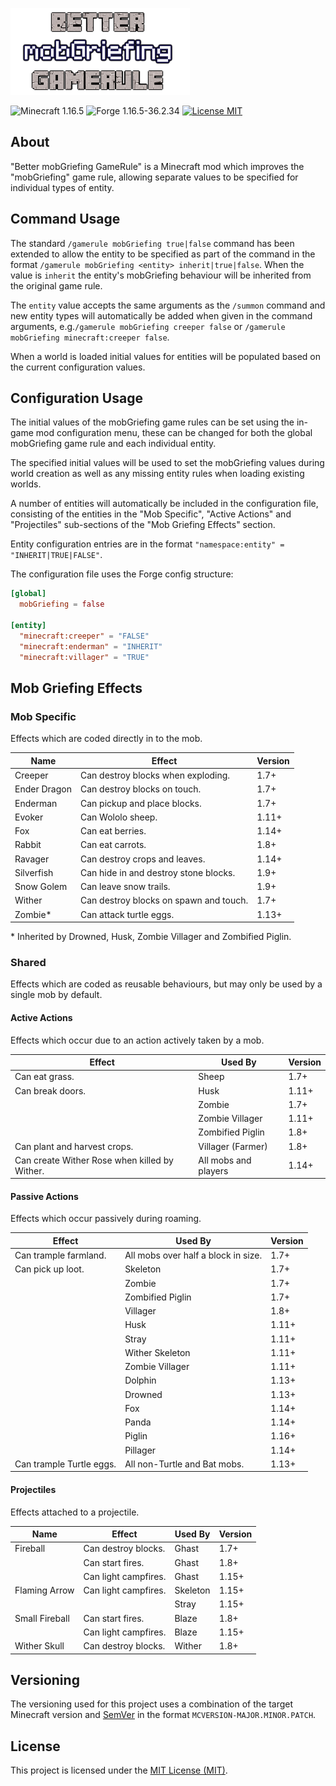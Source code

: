 ![Better mobGriefing GameRule](src/main/resources/logo.png)

![Minecraft 1.16.5](https://img.shields.io/badge/Minecraft-1.16.5-lightgrey.svg)
![Forge 1.16.5-36.2.34](https://img.shields.io/badge/Forge-1.16.5--36.2.34-lightgrey.svg)
[![License MIT](https://img.shields.io/badge/License-MIT-blue.svg)](LICENSE)

## About
"Better mobGriefing GameRule" is a Minecraft mod which improves the
"mobGriefing" game rule, allowing separate values to be specified for individual
types of entity.

## Command Usage
The standard `/gamerule mobGriefing true|false` command has been extended to
allow the entity to be specified as part of the command in the format `/gamerule
mobGriefing <entity> inherit|true|false`. When the value is `inherit` the
entity's mobGriefing behaviour will be inherited from the original game rule.

The `entity` value accepts the same arguments as the `/summon` command and new
entity types will automatically be added when given in the command arguments,
e.g.`/gamerule mobGriefing creeper false` or `/gamerule mobGriefing
minecraft:creeper false`.

When a world is loaded initial values for entities will be populated based on
the current configuration values.

## Configuration Usage
The initial values of the mobGriefing game rules can be set using the in-game
mod configuration menu, these can be changed for both the global mobGriefing
game rule and each individual entity.

The specified initial values will be used to set the mobGriefing values during
world creation as well as any missing entity rules when loading existing worlds.

A number of entities will automatically be included in the configuration file,
consisting of the entities in the "Mob Specific", "Active Actions" and
"Projectiles" sub-sections of the "Mob Griefing Effects" section.

Entity configuration entries are in the format `"namespace:entity" =
"INHERIT|TRUE|FALSE"`.

The configuration file uses the Forge config structure:
```toml
[global]
  mobGriefing = false

[entity]
  "minecraft:creeper" = "FALSE"
  "minecraft:enderman" = "INHERIT"
  "minecraft:villager" = "TRUE"
```

## Mob Griefing Effects
### Mob Specific
Effects which are coded directly in to the mob.

| Name         | Effect                                 | Version |
| ------------ | -------------------------------------- | ------- |
| Creeper      | Can destroy blocks when exploding.     | 1.7+    |
| Ender Dragon | Can destroy blocks on touch.           | 1.7+    |
| Enderman     | Can pickup and place blocks.           | 1.7+    |
| Evoker       | Can Wololo sheep.                      | 1.11+   |
| Fox          | Can eat berries.                       | 1.14+   |
| Rabbit       | Can eat carrots.                       | 1.8+    |
| Ravager      | Can destroy crops and leaves.          | 1.14+   |
| Silverfish   | Can hide in and destroy stone blocks.  | 1.9+    |
| Snow Golem   | Can leave snow trails.                 | 1.9+    |
| Wither       | Can destroy blocks on spawn and touch. | 1.7+    |
| Zombie*      | Can attack turtle eggs.                | 1.13+   |

\* Inherited by Drowned, Husk, Zombie Villager and Zombified Piglin.

### Shared
Effects which are coded as reusable behaviours, but may only be used by a single
mob by default.

#### Active Actions
Effects which occur due to an action actively taken by a mob.

| Effect                                        | Used By              | Version |
| --------------------------------------------- | -------------------- | ------- |
| Can eat grass.                                | Sheep                | 1.7+    |
| Can break doors.                              | Husk                 | 1.11+   |
|                                               | Zombie               | 1.7+    |
|                                               | Zombie Villager      | 1.11+   |
|                                               | Zombified Piglin     | 1.8+    |
| Can plant and harvest crops.                  | Villager (Farmer)    | 1.8+    |
| Can create Wither Rose when killed by Wither. | All mobs and players | 1.14+   |

#### Passive Actions
Effects which occur passively during roaming.

| Effect                   | Used By                             | Version |
| ------------------------ | ----------------------------------- | ------- |
| Can trample farmland.    | All mobs over half a block in size. | 1.7+    |
| Can pick up loot.        | Skeleton                            | 1.7+    |
|                          | Zombie                              | 1.7+    |
|                          | Zombified Piglin                    | 1.7+    |
|                          | Villager                            | 1.8+    |
|                          | Husk                                | 1.11+   |
|                          | Stray                               | 1.11+   |
|                          | Wither Skeleton                     | 1.11+   |
|                          | Zombie Villager                     | 1.11+   |
|                          | Dolphin                             | 1.13+   |
|                          | Drowned                             | 1.13+   |
|                          | Fox                                 | 1.14+   |
|                          | Panda                               | 1.14+   |
|                          | Piglin                              | 1.16+   |
|                          | Pillager                            | 1.14+   |
| Can trample Turtle eggs. | All non-Turtle and Bat mobs.        | 1.13+   |

#### Projectiles
Effects attached to a projectile.

| Name           | Effect               | Used By  | Version |
| -------------- | -------------------- | -------- | ------- |
| Fireball       | Can destroy blocks.  | Ghast    | 1.7+    |
|                | Can start fires.     | Ghast    | 1.8+    |
|                | Can light campfires. | Ghast    | 1.15+   |
| Flaming Arrow  | Can light campfires. | Skeleton | 1.15+   |
|                |                      | Stray    | 1.15+   |
| Small Fireball | Can start fires.     | Blaze    | 1.8+    |
|                | Can light campfires. | Blaze    | 1.15+   |
| Wither Skull   | Can destroy blocks.  | Wither   | 1.8+    |

## Versioning
The versioning used for this project uses a combination of the target Minecraft
version and [SemVer](http://semver.org) in the format
`MCVERSION-MAJOR.MINOR.PATCH`.

## License
This project is licensed under the [MIT License (MIT)](LICENSE).
